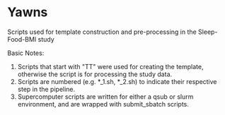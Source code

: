# Yawns
Scripts used for template construction and pre-processing in the Sleep-Food-BMI study

Basic Notes:

1) Scripts that start with "TT" were used for creating the template, otherwise the script is for processing the study data.
2) Scripts are numbered (e.g. *_1.sh, *_2.sh) to indicate their respective step in the pipeline.
3) Supercomputer scripts are written for either a qsub or slurm environment, and are wrapped with submit_sbatch scripts.
